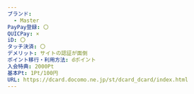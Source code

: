 ```yaml
---
ブランド:
  - Master
PayPay登録: 〇
QUICPay: ×
iD: 〇
タッチ決済: 〇
デメリット: サイトの認証が面倒
ポイント移行・利用方法: dポイント
入会特典: 2000Pt
基本Pt: 1Pt/100円
URL: https://dcard.docomo.ne.jp/st/dcard_dcard/index.html
---
```

